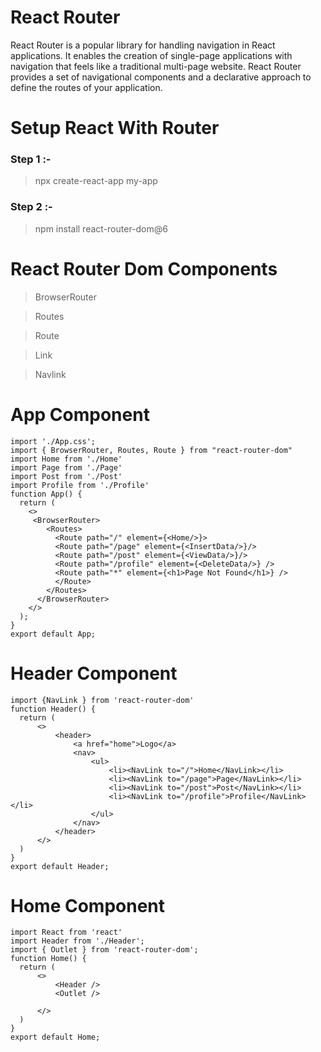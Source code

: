# React Router
React Router is a popular library for handling navigation in React applications. It enables the creation of single-page applications with navigation that feels like a traditional multi-page website. React Router provides a set of navigational components and a declarative approach to define the routes of your application.

# Setup React With Router
### Step 1 :-
> npx create-react-app my-app
### Step 2 :-
> npm install react-router-dom@6

# React Router Dom Components

> BrowserRouter

> Routes

> Route

> Link

> Navlink

# App Component
```
import './App.css';
import { BrowserRouter, Routes, Route } from "react-router-dom"
import Home from './Home'
import Page from './Page'
import Post from './Post'
import Profile from './Profile'
function App() {
  return (
    <>
     <BrowserRouter>
        <Routes>
          <Route path="/" element={<Home/>}>
          <Route path="/page" element={<InsertData/>}/>
          <Route path="/post" element={<ViewData/>}/>
          <Route path="/profile" element={<DeleteData/>} />
          <Route path="*" element={<h1>Page Not Found</h1>} />
          </Route>
        </Routes>
      </BrowserRouter>
    </>
  );
}
export default App;
```

# Header Component
```
import {NavLink } from 'react-router-dom'
function Header() {
  return (
      <>
          <header>
              <a href="home">Logo</a>
              <nav>
                  <ul>
                      <li><NavLink to="/">Home</NavLink></li>
                      <li><NavLink to="/page">Page</NavLink></li>
                      <li><NavLink to="/post">Post</NavLink></li>
                      <li><NavLink to="/profile">Profile</NavLink></li>
                  </ul>
              </nav>
          </header>
      </>
  )
}
export default Header;
```

# Home Component
```
import React from 'react'
import Header from './Header';
import { Outlet } from 'react-router-dom';
function Home() {
  return (
      <>
          <Header />
          <Outlet />
          
      </>
  )
}
export default Home;
```
